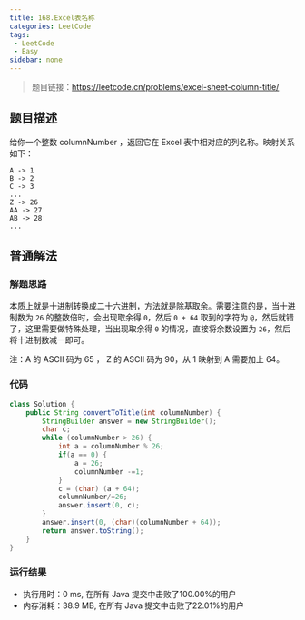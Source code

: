 ```yaml
---
title: 168.Excel表名称
categories: LeetCode
tags:
 - LeetCode 
 - Easy
sidebar: none
---
```


> 题目链接：https://leetcode.cn/problems/excel-sheet-column-title/
## 题目描述
给你一个整数 columnNumber ，返回它在 Excel 表中相对应的列名称。映射关系如下：
```text
A -> 1
B -> 2
C -> 3
...
Z -> 26
AA -> 27
AB -> 28 
...
```

## 普通解法
### 解题思路
本质上就是十进制转换成二十六进制，方法就是除基取余。需要注意的是，当十进制数为 `26` 的整数倍时，会出现取余得 `0`，然后 `0 + 64` 取到的字符为 `@`，然后就错了，这里需要做特殊处理，当出现取余得 `0` 的情况，直接将余数设置为 `26`，然后将十进制数减一即可。 

注：A 的 ASCII 码为 65 ， Z 的 ASCII 码为 90，从 1 映射到 A 需要加上 64。
### 代码

```java
class Solution {
    public String convertToTitle(int columnNumber) {
        StringBuilder answer = new StringBuilder();
        char c;
        while (columnNumber > 26) {
            int a = columnNumber % 26;
            if(a == 0) {
                a = 26;
                columnNumber -=1;
            }
            c = (char) (a + 64);
            columnNumber/=26;
            answer.insert(0, c);
        }
        answer.insert(0, (char)(columnNumber + 64));
        return answer.toString();
    }
}
```
### 运行结果
* 执行用时：0 ms, 在所有 Java 提交中击败了100.00%的用户
* 内存消耗：38.9 MB, 在所有 Java 提交中击败了22.01%的用户
